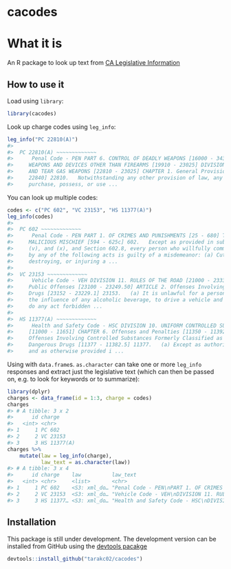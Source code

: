 cacodes
================

<!-- README.md is generated from README.Rmd. Please edit that file -->
What it is
==========

An R package to look up text from [CA Legislative Information](https://leginfo.legislature.ca.gov/)

How to use it
-------------

Load using `library`:

``` r
library(cacodes)
```

Look up charge codes using `leg_info`:

``` r
leg_info("PC 22810(A)")
#> 
#>  PC 22810(A) ~~~~~~~~~~~~~
#>      Penal Code - PEN PART 6. CONTROL OF DEADLY WEAPONS [16000 - 34370] TITLE 3.
#>     WEAPONS AND DEVICES OTHER THAN FIREARMS [19910 - 23025] DIVISION 11. TEAR GAS
#>     AND TEAR GAS WEAPONS [22810 - 23025] CHAPTER 1. General Provisions [22810 -
#>     22840] 22810.   Notwithstanding any other provision of law, any person may
#>     purchase, possess, or use ...
```

You can look up multiple codes:

``` r
codes <- c("PC 602", "VC 23153", "HS 11377(A)")    
leg_info(codes)
#> 
#>  PC 602 ~~~~~~~~~~~~~
#>      Penal Code - PEN PART 1. OF CRIMES AND PUNISHMENTS [25 - 680] TITLE 14.
#>     MALICIOUS MISCHIEF [594 - 625c] 602.   Except as provided in subdivisions (u),
#>     (v), and (x), and Section 602.8, every person who willfully commits a trespass
#>     by any of the following acts is guilty of a misdemeanor: (a) Cutting down,
#>     destroying, or injuring a ...
#> 
#>  VC 23153 ~~~~~~~~~~~~~
#>      Vehicle Code - VEH DIVISION 11. RULES OF THE ROAD [21000 - 23336] CHAPTER 12.
#>     Public Offenses [23100 - 23249.50] ARTICLE 2. Offenses Involving Alcohol and
#>     Drugs [23152 - 23229.1] 23153.   (a) It is unlawful for a person, while under
#>     the influence of any alcoholic beverage, to drive a vehicle and concurrently
#>     do any act forbidden ...
#> 
#>  HS 11377(A) ~~~~~~~~~~~~~
#>      Health and Safety Code - HSC DIVISION 10. UNIFORM CONTROLLED SUBSTANCES ACT
#>     [11000 - 11651] CHAPTER 6. Offenses and Penalties [11350 - 11392] ARTICLE 5.
#>     Offenses Involving Controlled Substances Formerly Classified as Restricted
#>     Dangerous Drugs [11377 - 11382.5] 11377.   (a) Except as authorized by law
#>     and as otherwise provided i ...
```

Using with `data.frame`s. `as.character` can take one or more `leg_info` responses and extract just the legislative text (which can then be passed on, e.g. to look for keywords or to summarize):

``` r
library(dplyr)
charges <- data_frame(id = 1:3, charge = codes)
charges
#> # A tibble: 3 x 2
#>      id charge     
#>   <int> <chr>      
#> 1     1 PC 602     
#> 2     2 VC 23153   
#> 3     3 HS 11377(A)
charges %>%
    mutate(law = leg_info(charge),
           law_text = as.character(law))
#> # A tibble: 3 x 4
#>      id charge    law          law_text                                   
#>   <int> <chr>     <list>       <chr>                                      
#> 1     1 PC 602    <S3: xml_do… "Penal Code - PEN\nPART 1. OF CRIMES AND P…
#> 2     2 VC 23153  <S3: xml_do… "Vehicle Code - VEH\nDIVISION 11. RULES OF…
#> 3     3 HS 11377… <S3: xml_do… "Health and Safety Code - HSC\nDIVISION 10…
```

Installation
------------

This package is still under development. The development version can be installed from GitHub using the [devtools pacakge](https://cran.r-project.org/package=devtools)

``` r
devtools::install_github("tarakc02/cacodes")
```
